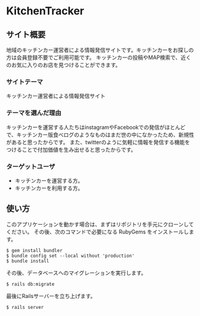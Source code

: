 # KitchenTracker

## サイト概要
地域のキッチンカー運営者による情報発信サイトです。キッチンカーをお探しの方は会員登録不要でご利用可能です。
キッチンカーの投稿やMAP検索で、近くのお気に入りのお店を見つけることができます。

### サイトテーマ
キッチンカー運営者による情報発信サイト

### テーマを選んだ理由
キッチンカーを運営する人たちはinstagramやFacebookでの発信がほとんどで、キッチンカー版食べログのようなものはまだ世の中になかったため、新規性があると思ったからです。
また、twitterのように気軽に情報を発信する機能をつけることで付加価値を生み出せると思ったからです。

### ターゲットユーザ
- キッチンカーを運営する方。
- キッチンカーを利用する方。

## 使い方

このアプリケーションを動かす場合は、まずはリポジトリを手元にクローンしてください。
その後、次のコマンドで必要になる RubyGems をインストールします。

```
$ gem install bundler
$ bundle config set --local without 'production'
$ bundle install

```

その後、データベースへのマイグレーションを実行します。

```
$ rails db:migrate
```

最後にRailsサーバーを立ち上げます。

```
$ rails server
```
